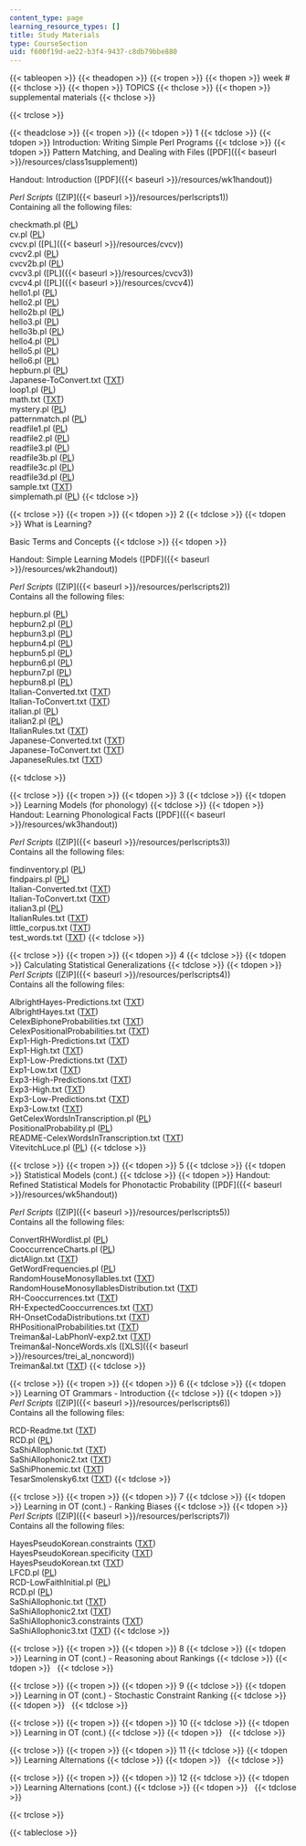 ```yaml
---
content_type: page
learning_resource_types: []
title: Study Materials
type: CourseSection
uid: f600f19d-ae22-b3f4-9437-c8db79bbe880
---
```


{{< tableopen >}}
{{< theadopen >}}
{{< tropen >}}
{{< thopen >}}
week #
{{< thclose >}}
{{< thopen >}}
TOPICS
{{< thclose >}}
{{< thopen >}}
supplemental materials
{{< thclose >}}

{{< trclose >}}

{{< theadclose >}}
{{< tropen >}}
{{< tdopen >}}
1
{{< tdclose >}}
{{< tdopen >}}
Introduction: Writing Simple Perl Programs
{{< tdclose >}}
{{< tdopen >}}
Pattern Matching, and Dealing with Files ([PDF]({{< baseurl >}}/resources/class1supplement))  
  
Handout: Introduction ([PDF]({{< baseurl >}}/resources/wk1handout))  
  
_Perl Scripts_ ([ZIP]({{< baseurl >}}/resources/perlscripts1))  
Containing all the following files:  
  
checkmath.pl ([PL](/courses/linguistics-and-philosophy/24-964-topics-in-phonology-fall-2004/study-materials/checkmath.pl))  
cv.pl ([PL](/courses/linguistics-and-philosophy/24-964-topics-in-phonology-fall-2004/study-materials/cv.pl))  
cvcv.pl ([PL]({{< baseurl >}}/resources/cvcv))  
cvcv2.pl ([PL](/courses/linguistics-and-philosophy/24-964-topics-in-phonology-fall-2004/study-materials/cvcv2.pl))  
cvcv2b.pl ([PL](/courses/linguistics-and-philosophy/24-964-topics-in-phonology-fall-2004/study-materials/cvcv2b.pl))  
cvcv3.pl ([PL]({{< baseurl >}}/resources/cvcv3))  
cvcv4.pl ([PL]({{< baseurl >}}/resources/cvcv4))  
hello1.pl ([PL](/courses/linguistics-and-philosophy/24-964-topics-in-phonology-fall-2004/study-materials/hello1.pl))  
hello2.pl ([PL](/courses/linguistics-and-philosophy/24-964-topics-in-phonology-fall-2004/study-materials/hello2.pl))  
hello2b.pl ([PL](/courses/linguistics-and-philosophy/24-964-topics-in-phonology-fall-2004/study-materials/hello2b.pl))  
hello3.pl ([PL](/courses/linguistics-and-philosophy/24-964-topics-in-phonology-fall-2004/study-materials/hello3.pl))  
hello3b.pl ([PL](/courses/linguistics-and-philosophy/24-964-topics-in-phonology-fall-2004/study-materials/hello3b.pl))  
hello4.pl ([PL](/courses/linguistics-and-philosophy/24-964-topics-in-phonology-fall-2004/study-materials/hello4.pl))  
hello5.pl ([PL](/courses/linguistics-and-philosophy/24-964-topics-in-phonology-fall-2004/study-materials/hello5.pl))  
hello6.pl ([PL](/courses/linguistics-and-philosophy/24-964-topics-in-phonology-fall-2004/study-materials/hello6.pl))  
hepburn.pl ([PL](/courses/linguistics-and-philosophy/24-964-topics-in-phonology-fall-2004/study-materials/hepburn.pl))  
Japanese-ToConvert.txt ([TXT](/courses/linguistics-and-philosophy/24-964-topics-in-phonology-fall-2004/study-materials/Japanese_ToConvert.txt))  
loop1.pl ([PL](/courses/linguistics-and-philosophy/24-964-topics-in-phonology-fall-2004/study-materials/loop1.pl))  
math.txt ([TXT](/courses/linguistics-and-philosophy/24-964-topics-in-phonology-fall-2004/study-materials/math.txt))  
mystery.pl ([PL](/courses/linguistics-and-philosophy/24-964-topics-in-phonology-fall-2004/study-materials/mystery.pl))  
patternmatch.pl ([PL](/courses/linguistics-and-philosophy/24-964-topics-in-phonology-fall-2004/study-materials/patternmatch.pl))  
readfile1.pl ([PL](/courses/linguistics-and-philosophy/24-964-topics-in-phonology-fall-2004/study-materials/readfile1.pl))  
readfile2.pl ([PL](/courses/linguistics-and-philosophy/24-964-topics-in-phonology-fall-2004/study-materials/readfile2.pl))  
readfile3.pl ([PL](/courses/linguistics-and-philosophy/24-964-topics-in-phonology-fall-2004/study-materials/readfile3.pl))  
readfile3b.pl ([PL](/courses/linguistics-and-philosophy/24-964-topics-in-phonology-fall-2004/study-materials/readfile3b.pl))  
readfile3c.pl ([PL](/courses/linguistics-and-philosophy/24-964-topics-in-phonology-fall-2004/study-materials/readfile3c.pl))  
readfile3d.pl ([PL](/courses/linguistics-and-philosophy/24-964-topics-in-phonology-fall-2004/study-materials/readfile3d.pl))  
sample.txt ([TXT](/courses/linguistics-and-philosophy/24-964-topics-in-phonology-fall-2004/study-materials/sample.txt))  
simplemath.pl ([PL](/courses/linguistics-and-philosophy/24-964-topics-in-phonology-fall-2004/study-materials/simplemath.pl))
{{< tdclose >}}

{{< trclose >}}
{{< tropen >}}
{{< tdopen >}}
2
{{< tdclose >}}
{{< tdopen >}}
What is Learning?  
  
Basic Terms and Concepts
{{< tdclose >}}
{{< tdopen >}}


Handout: Simple Learning Models ([PDF]({{< baseurl >}}/resources/wk2handout))  
  
_Perl Scripts_ ([ZIP]({{< baseurl >}}/resources/perlscripts2))  
Contains all the following files:  
  
hepburn.pl ([PL](/courses/linguistics-and-philosophy/24-964-topics-in-phonology-fall-2004/study-materials/hepburn.pl))  
hepburn2.pl ([PL](/courses/linguistics-and-philosophy/24-964-topics-in-phonology-fall-2004/study-materials/hepburn2.pl))  
hepburn3.pl ([PL](/courses/linguistics-and-philosophy/24-964-topics-in-phonology-fall-2004/study-materials/hepburn3.pl))  
hepburn4.pl ([PL](/courses/linguistics-and-philosophy/24-964-topics-in-phonology-fall-2004/study-materials/hepburn4.pl))  
hepburn5.pl ([PL](/courses/linguistics-and-philosophy/24-964-topics-in-phonology-fall-2004/study-materials/hepburn5.pl))  
hepburn6.pl ([PL](/courses/linguistics-and-philosophy/24-964-topics-in-phonology-fall-2004/study-materials/hepburn6.pl))  
hepburn7.pl ([PL](/courses/linguistics-and-philosophy/24-964-topics-in-phonology-fall-2004/study-materials/hepburn7.pl))  
hepburn8.pl ([PL](/courses/linguistics-and-philosophy/24-964-topics-in-phonology-fall-2004/study-materials/hepburn8.pl))  
Italian-Converted.txt ([TXT](/courses/linguistics-and-philosophy/24-964-topics-in-phonology-fall-2004/study-materials/ItalianConverted.txt))  
Italian-ToConvert.txt ([TXT](/courses/linguistics-and-philosophy/24-964-topics-in-phonology-fall-2004/study-materials/ItalianToConvert.txt))  
italian.pl ([PL](/courses/linguistics-and-philosophy/24-964-topics-in-phonology-fall-2004/study-materials/italian.pl))  
italian2.pl ([PL](/courses/linguistics-and-philosophy/24-964-topics-in-phonology-fall-2004/study-materials/italian2.pl))  
ItalianRules.txt ([TXT](/courses/linguistics-and-philosophy/24-964-topics-in-phonology-fall-2004/study-materials/ItalianRules.txt))  
Japanese-Converted.txt ([TXT](/courses/linguistics-and-philosophy/24-964-topics-in-phonology-fall-2004/study-materials/JapaneseConverted.txt))  
Japanese-ToConvert.txt ([TXT](/courses/linguistics-and-philosophy/24-964-topics-in-phonology-fall-2004/study-materials/Japanese_ToConvert.txt))  
JapaneseRules.txt ([TXT](/courses/linguistics-and-philosophy/24-964-topics-in-phonology-fall-2004/study-materials/JapaneseRules.txt))


{{< tdclose >}}

{{< trclose >}}
{{< tropen >}}
{{< tdopen >}}
3
{{< tdclose >}}
{{< tdopen >}}
Learning Models (for phonology)
{{< tdclose >}}
{{< tdopen >}}
Handout: Learning Phonological Facts ([PDF]({{< baseurl >}}/resources/wk3handout))  
  
_Perl Scripts_ ([ZIP]({{< baseurl >}}/resources/perlscripts3))  
Contains all the following files:  
  
findinventory.pl ([PL](/courses/linguistics-and-philosophy/24-964-topics-in-phonology-fall-2004/study-materials/findinventory.pl))  
findpairs.pl ([PL](/courses/linguistics-and-philosophy/24-964-topics-in-phonology-fall-2004/study-materials/findpairs.pl))  
Italian-Converted.txt ([TXT](/courses/linguistics-and-philosophy/24-964-topics-in-phonology-fall-2004/study-materials/ItalianConverted.txt))  
Italian-ToConvert.txt ([TXT](/courses/linguistics-and-philosophy/24-964-topics-in-phonology-fall-2004/study-materials/ItalianToConvert.txt))  
italian3.pl ([PL](/courses/linguistics-and-philosophy/24-964-topics-in-phonology-fall-2004/study-materials/italian3.pl))  
ItalianRules.txt ([TXT](/courses/linguistics-and-philosophy/24-964-topics-in-phonology-fall-2004/study-materials/ItalianRules.txt))  
little\_corpus.txt ([TXT](/courses/linguistics-and-philosophy/24-964-topics-in-phonology-fall-2004/study-materials/little_corpus.txt))  
test\_words.txt ([TXT](/courses/linguistics-and-philosophy/24-964-topics-in-phonology-fall-2004/study-materials/test_words.txt))
{{< tdclose >}}

{{< trclose >}}
{{< tropen >}}
{{< tdopen >}}
4
{{< tdclose >}}
{{< tdopen >}}
Calculating Statistical Generalizations
{{< tdclose >}}
{{< tdopen >}}
_Perl Scripts_ ([ZIP]({{< baseurl >}}/resources/perlscripts4))  
Contains all the following files:  
  
AlbrightHayes-Predictions.txt ([TXT](/courses/linguistics-and-philosophy/24-964-topics-in-phonology-fall-2004/study-materials/AlbrightHayesPredictions.txt))  
AlbrightHayes.txt ([TXT](/courses/linguistics-and-philosophy/24-964-topics-in-phonology-fall-2004/study-materials/AlbrightHayes.txt))  
CelexBiphoneProbabilities.txt ([TXT](/courses/linguistics-and-philosophy/24-964-topics-in-phonology-fall-2004/study-materials/CelexBiphoneProbabilities.txt))  
CelexPositionalProbabilities.txt ([TXT](/courses/linguistics-and-philosophy/24-964-topics-in-phonology-fall-2004/study-materials/CelexPositionalProbabilities.txt))  
Exp1-High-Predictions.txt ([TXT](/courses/linguistics-and-philosophy/24-964-topics-in-phonology-fall-2004/study-materials/Exp1HighPredictions.txt))  
Exp1-High.txt ([TXT](/courses/linguistics-and-philosophy/24-964-topics-in-phonology-fall-2004/study-materials/Exp1High.txt))  
Exp1-Low-Predictions.txt ([TXT](/courses/linguistics-and-philosophy/24-964-topics-in-phonology-fall-2004/study-materials/Exp1LowPredictions.txt))  
Exp1-Low.txt ([TXT](/courses/linguistics-and-philosophy/24-964-topics-in-phonology-fall-2004/study-materials/Exp1Low.txt))  
Exp3-High-Predictions.txt ([TXT](/courses/linguistics-and-philosophy/24-964-topics-in-phonology-fall-2004/study-materials/Exp3HighPredictions.txt))  
Exp3-High.txt ([TXT](/courses/linguistics-and-philosophy/24-964-topics-in-phonology-fall-2004/study-materials/Exp3High.txt))  
Exp3-Low-Predictions.txt ([TXT](/courses/linguistics-and-philosophy/24-964-topics-in-phonology-fall-2004/study-materials/Exp3LowPredictions.txt))  
Exp3-Low.txt ([TXT](/courses/linguistics-and-philosophy/24-964-topics-in-phonology-fall-2004/study-materials/Exp3Low.txt))  
GetCelexWordsInTranscription.pl ([PL](/courses/linguistics-and-philosophy/24-964-topics-in-phonology-fall-2004/study-materials/GetCelexWordsInTranscription.pl))  
PositionalProbability.pl ([PL](/courses/linguistics-and-philosophy/24-964-topics-in-phonology-fall-2004/study-materials/PositionalProbability.pl))  
README-CelexWordsInTranscription.txt ([TXT](/courses/linguistics-and-philosophy/24-964-topics-in-phonology-fall-2004/study-materials/READMECelexWordsInTranscription.txt))  
VitevitchLuce.pl ([PL](/courses/linguistics-and-philosophy/24-964-topics-in-phonology-fall-2004/study-materials/VitevitchLuce.pl))
{{< tdclose >}}

{{< trclose >}}
{{< tropen >}}
{{< tdopen >}}
5
{{< tdclose >}}
{{< tdopen >}}
Statistical Models (cont.)
{{< tdclose >}}
{{< tdopen >}}
Handout: Refined Statistical Models for Phonotactic Probability ([PDF]({{< baseurl >}}/resources/wk5handout))  
  
_Perl Scripts_ ([ZIP]({{< baseurl >}}/resources/perlscripts5))  
Contains all the following files:  
  
ConvertRHWordlist.pl ([PL](/courses/linguistics-and-philosophy/24-964-topics-in-phonology-fall-2004/study-materials/ConvertRHWordlist.pl))  
CooccurrenceCharts.pl ([PL](/courses/linguistics-and-philosophy/24-964-topics-in-phonology-fall-2004/study-materials/CooccurrenceCharts.pl))  
dictAlign.txt ([TXT](/courses/linguistics-and-philosophy/24-964-topics-in-phonology-fall-2004/study-materials/dictAlign.txt))  
GetWordFrequencies.pl ([PL](/courses/linguistics-and-philosophy/24-964-topics-in-phonology-fall-2004/study-materials/GetWordFrequencies.pl))  
RandomHouseMonosyllables.txt ([TXT](/courses/linguistics-and-philosophy/24-964-topics-in-phonology-fall-2004/study-materials/RandomHouseMonosyllables.txt))  
RandomHouseMonosyllablesDistribution.txt ([TXT](/courses/linguistics-and-philosophy/24-964-topics-in-phonology-fall-2004/study-materials/RandomHouseMonosyllablesDistribution.txt))  
RH-Cooccurrences.txt ([TXT](/courses/linguistics-and-philosophy/24-964-topics-in-phonology-fall-2004/study-materials/RHCooccurrences.txt))  
RH-ExpectedCooccurrences.txt ([TXT](/courses/linguistics-and-philosophy/24-964-topics-in-phonology-fall-2004/study-materials/RHExpectedCooccurrences.txt))  
RH-OnsetCodaDistributions.txt ([TXT](/courses/linguistics-and-philosophy/24-964-topics-in-phonology-fall-2004/study-materials/RHOnsetCodaDistributions.txt))  
RHPositionalProbabilities.txt ([TXT](/courses/linguistics-and-philosophy/24-964-topics-in-phonology-fall-2004/study-materials/RHPositionalProbabilities.txt))  
Treiman&al-LabPhonV-exp2.txt ([TXT](/courses/linguistics-and-philosophy/24-964-topics-in-phonology-fall-2004/study-materials/trei_al_lab_exp2.txt))  
Treiman&al-NonceWords.xls ([XLS]({{< baseurl >}}/resources/trei_al_noncword))  
Treiman&al.txt ([TXT](/courses/linguistics-and-philosophy/24-964-topics-in-phonology-fall-2004/study-materials/treiman_al.txt))
{{< tdclose >}}

{{< trclose >}}
{{< tropen >}}
{{< tdopen >}}
6
{{< tdclose >}}
{{< tdopen >}}
Learning OT Grammars - Introduction
{{< tdclose >}}
{{< tdopen >}}
_Perl Scripts_ ([ZIP]({{< baseurl >}}/resources/perlscripts6))  
Contains all the following files:  
  
RCD-Readme.txt ([TXT](/courses/linguistics-and-philosophy/24-964-topics-in-phonology-fall-2004/study-materials/RCDReadme.txt))  
RCD.pl ([PL](/courses/linguistics-and-philosophy/24-964-topics-in-phonology-fall-2004/study-materials/RCD.pl))  
SaShiAllophonic.txt ([TXT](/courses/linguistics-and-philosophy/24-964-topics-in-phonology-fall-2004/study-materials/SaShiAllophonic.txt))  
SaShiAllophonic2.txt ([TXT](/courses/linguistics-and-philosophy/24-964-topics-in-phonology-fall-2004/study-materials/SaShiAllophonic2.txt))  
SaShiPhonemic.txt ([TXT](/courses/linguistics-and-philosophy/24-964-topics-in-phonology-fall-2004/study-materials/SaShiPhonemic.txt))  
TesarSmolensky6.txt ([TXT](/courses/linguistics-and-philosophy/24-964-topics-in-phonology-fall-2004/study-materials/TesarSmolensky6.txt))
{{< tdclose >}}

{{< trclose >}}
{{< tropen >}}
{{< tdopen >}}
7
{{< tdclose >}}
{{< tdopen >}}
Learning in OT (cont.) - Ranking Biases
{{< tdclose >}}
{{< tdopen >}}
_Perl Scripts_ ([ZIP]({{< baseurl >}}/resources/perlscripts7))  
Contains all the following files:  
  
HayesPseudoKorean.constraints ([TXT](/courses/linguistics-and-philosophy/24-964-topics-in-phonology-fall-2004/study-materials/HayesPseudoKorean.constraints))  
HayesPseudoKorean.specificity ([TXT](/courses/linguistics-and-philosophy/24-964-topics-in-phonology-fall-2004/study-materials/HayesPseudoKorean.specificity))  
HayesPseudoKorean.txt ([TXT](/courses/linguistics-and-philosophy/24-964-topics-in-phonology-fall-2004/study-materials/HayesPseudoKorean.txt))  
LFCD.pl ([PL](/courses/linguistics-and-philosophy/24-964-topics-in-phonology-fall-2004/study-materials/LFCD.pl))  
RCD-LowFaithInitial.pl ([PL](/courses/linguistics-and-philosophy/24-964-topics-in-phonology-fall-2004/study-materials/RCDLowFaithInitial.pl))  
RCD.pl ([PL](/courses/linguistics-and-philosophy/24-964-topics-in-phonology-fall-2004/study-materials/RCD.pl))  
SaShiAllophonic.txt ([TXT](/courses/linguistics-and-philosophy/24-964-topics-in-phonology-fall-2004/study-materials/SaShiAllophonic.txt))  
SaShiAllophonic2.txt ([TXT](/courses/linguistics-and-philosophy/24-964-topics-in-phonology-fall-2004/study-materials/SaShiAllophonic2.txt))  
SaShiAllophonic3.constraints ([TXT](/courses/linguistics-and-philosophy/24-964-topics-in-phonology-fall-2004/study-materials/SaShiAllophonic3.constraints))  
SaShiAllophonic3.txt ([TXT](/courses/linguistics-and-philosophy/24-964-topics-in-phonology-fall-2004/study-materials/SaShiAllophonic3.txt))
{{< tdclose >}}

{{< trclose >}}
{{< tropen >}}
{{< tdopen >}}
8
{{< tdclose >}}
{{< tdopen >}}
Learning in OT (cont.) - Reasoning about Rankings
{{< tdclose >}}
{{< tdopen >}}
 
{{< tdclose >}}

{{< trclose >}}
{{< tropen >}}
{{< tdopen >}}
9
{{< tdclose >}}
{{< tdopen >}}
Learning in OT (cont.) - Stochastic Constraint Ranking
{{< tdclose >}}
{{< tdopen >}}
 
{{< tdclose >}}

{{< trclose >}}
{{< tropen >}}
{{< tdopen >}}
10
{{< tdclose >}}
{{< tdopen >}}
Learning in OT (cont.)
{{< tdclose >}}
{{< tdopen >}}
 
{{< tdclose >}}

{{< trclose >}}
{{< tropen >}}
{{< tdopen >}}
11
{{< tdclose >}}
{{< tdopen >}}
Learning Alternations
{{< tdclose >}}
{{< tdopen >}}
 
{{< tdclose >}}

{{< trclose >}}
{{< tropen >}}
{{< tdopen >}}
12
{{< tdclose >}}
{{< tdopen >}}
Learning Alternations (cont.)
{{< tdclose >}}
{{< tdopen >}}
 
{{< tdclose >}}

{{< trclose >}}

{{< tableclose >}}